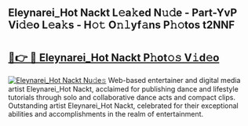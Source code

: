 ## Eleynarei_Hot Nackt L𝚎a𝚔ed N𝚞𝚍e - Part-YvP Vi𝚍𝚎o L𝚎a𝚔s - H𝚘𝚝 O𝚗𝚕yf𝚊ns P𝚑𝚘tos t2NNF

# <h2><a href="http://kfb7rb.oniu.top/?m=Eleynarei_Hot+Nackt">🔗👉 🔴 Eleynarei_Hot Nackt P𝚑ot𝚘𝚜 V𝚒d𝚎o</a></h2>

[![Eleynarei_Hot Nackt Nu𝚍e𝚜](https://i.imgur.com/0qMVB7G.gif)](http://kfb7rb.oniu.top/?m=Eleynarei_Hot+Nackt)
Web-based entertainer and digital media artist Eleynarei_Hot Nackt, acclaimed for publishing dance and lifestyle tutorials through solo and collaborative dance acts and compact clips. Outstanding artist Eleynarei_Hot Nackt, celebrated for their exceptional abilities and accomplishments in the realm of entertainment.  
